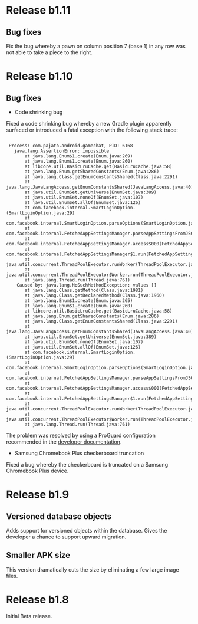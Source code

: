 # Release b1.11

## Bug fixes

Fix the bug whereby a pawn on column position 7 (base 1) in any row was not able to take a piece to the right.

# Release b1.10

## Bug fixes

- Code shrinking bug

Fixed a code shrinking bug whereby a new Gradle plugin apparently surfaced or introduced a fatal exception with the following stack trace:

<pre><code>
 Process: com.pajato.android.gamechat, PID: 6168
   java.lang.AssertionError: impossible
       at java.lang.Enum$1.create(Enum.java:269)
       at java.lang.Enum$1.create(Enum.java:260)
       at libcore.util.BasicLruCache.get(BasicLruCache.java:58)
       at java.lang.Enum.getSharedConstants(Enum.java:286)
       at java.lang.Class.getEnumConstantsShared(Class.java:2291)
       at java.lang.JavaLangAccess.getEnumConstantsShared(JavaLangAccess.java:40)
       at java.util.EnumSet.getUniverse(EnumSet.java:389)
       at java.util.EnumSet.noneOf(EnumSet.java:107)
       at java.util.EnumSet.allOf(EnumSet.java:126)
       at com.facebook.internal.SmartLoginOption.<clinit>(SmartLoginOption.java:29)
       at com.facebook.internal.SmartLoginOption.parseOptions(SmartLoginOption.java:31)
       at com.facebook.internal.FetchedAppSettingsManager.parseAppSettingsFromJSON(FetchedAppSettingsManager.java:184)
       at com.facebook.internal.FetchedAppSettingsManager.access$000(FetchedAppSettingsManager.java:47)
       at com.facebook.internal.FetchedAppSettingsManager$1.run(FetchedAppSettingsManager.java:124)
       at java.util.concurrent.ThreadPoolExecutor.runWorker(ThreadPoolExecutor.java:1133)
       at java.util.concurrent.ThreadPoolExecutor$Worker.run(ThreadPoolExecutor.java:607)
       at java.lang.Thread.run(Thread.java:761)
    Caused by: java.lang.NoSuchMethodException: values []
       at java.lang.Class.getMethod(Class.java:1981)
       at java.lang.Class.getDeclaredMethod(Class.java:1960)
       at java.lang.Enum$1.create(Enum.java:265)
       at java.lang.Enum$1.create(Enum.java:260)
       at libcore.util.BasicLruCache.get(BasicLruCache.java:58)
       at java.lang.Enum.getSharedConstants(Enum.java:286)
       at java.lang.Class.getEnumConstantsShared(Class.java:2291)
       at java.lang.JavaLangAccess.getEnumConstantsShared(JavaLangAccess.java:40)
       at java.util.EnumSet.getUniverse(EnumSet.java:389)
       at java.util.EnumSet.noneOf(EnumSet.java:107)
       at java.util.EnumSet.allOf(EnumSet.java:126)
       at com.facebook.internal.SmartLoginOption.<clinit>(SmartLoginOption.java:29)
       at com.facebook.internal.SmartLoginOption.parseOptions(SmartLoginOption.java:31)
       at com.facebook.internal.FetchedAppSettingsManager.parseAppSettingsFromJSON(FetchedAppSettingsManager.java:184)
       at com.facebook.internal.FetchedAppSettingsManager.access$000(FetchedAppSettingsManager.java:47)
       at com.facebook.internal.FetchedAppSettingsManager$1.run(FetchedAppSettingsManager.java:124)
       at java.util.concurrent.ThreadPoolExecutor.runWorker(ThreadPoolExecutor.java:1133)
       at java.util.concurrent.ThreadPoolExecutor$Worker.run(ThreadPoolExecutor.java:607)
       at java.lang.Thread.run(Thread.java:761)
</code></pre>

The problem was resolved by using a ProGuard configuration recommended in the [developer documentation](https://developer.android.com/studio/build/shrink-code.html?utm_source=android-studio#shrink-resources).

- Samsung Chromebook Plus checkerboard truncation

Fixed a bug whereby the checkerboard is truncated on a Samsung Chromebook Plus device.

# Release b1.9

## Versioned database objects

Adds support for versioned objects within the database.  Gives the developer a chance to support upward migration.

## Smaller APK size

This version dramatically cuts the size by eliminating a few large image files.

# Release b1.8

Initial Beta release.
